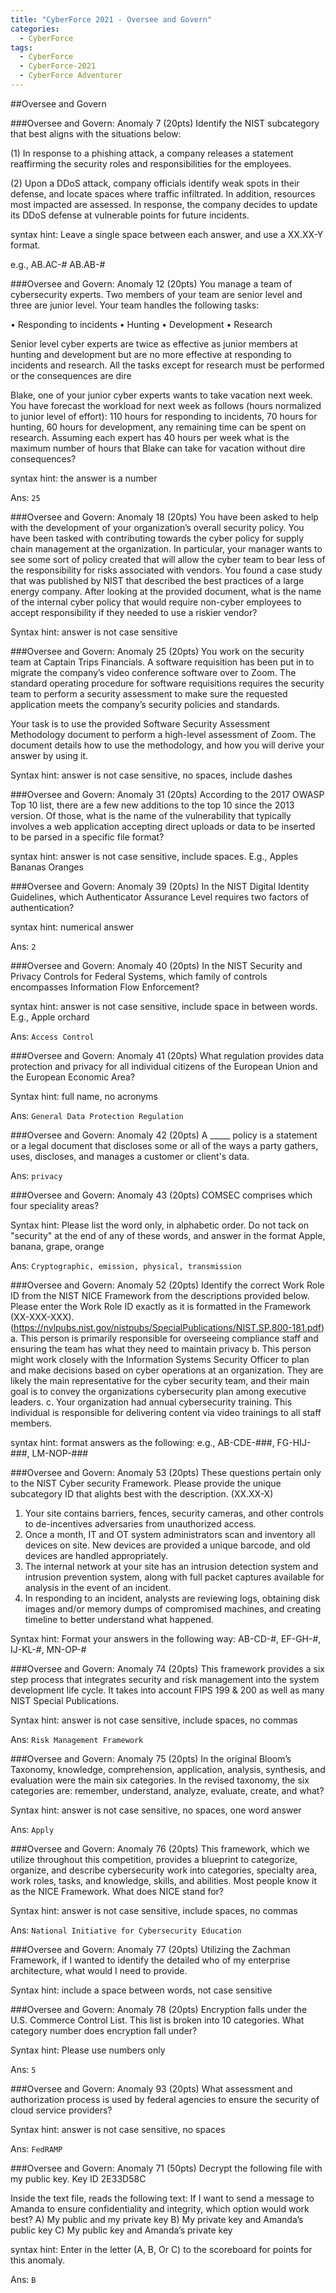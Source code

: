 ```yaml
---
title: "CyberForce 2021 - Oversee and Govern"
categories:
  - CyberForce
tags:
  - CyberForce
  - CyberForce-2021
  - CyberForce Adventurer
---
```


##Oversee and Govern

###Oversee and Govern: Anomaly 7 (20pts)
Identify the NIST subcategory that best aligns with the situations below:

(1) In response to a phishing attack, a company releases a statement reaffirming the security roles and responsibilities for the employees.

(2) Upon a DDoS attack, company officials identify weak spots in their defense, and locate spaces where traffic infiltrated. In addition, resources most impacted are assessed. In response, the company decides to update its DDoS defense at vulnerable points for future incidents.

syntax hint: Leave a single space between each answer, and use a XX.XX-Y format. 

e.g., AB.AC-# AB.AB-#

###Oversee and Govern: Anomaly 12 (20pts)
You manage a team of cybersecurity experts.  Two members of your team are senior level and three are junior level.  Your team handles the following tasks: 

•	Responding to incidents 
•	Hunting 
•	Development 
•	Research 

Senior level cyber experts are twice as effective as junior members at hunting and development but are no more effective at responding to incidents and research.  All the tasks except for research must be performed or the consequences are dire 

Blake, one of your junior cyber experts wants to take vacation next week.  You have forecast the workload for next week as follows (hours normalized to junior level of effort): 110 hours for responding to incidents, 70 hours for hunting, 60 hours for development, any remaining time can be spent on research.   Assuming each expert has 40 hours per week what is the maximum number of hours that Blake can take for vacation without dire consequences?

syntax hint: the answer is a number

Ans: `25`

###Oversee and Govern: Anomaly 18 (20pts)
You have been asked to help with the development of your organization’s overall security policy. You have been tasked with contributing towards the cyber policy for supply chain management at the organization. In particular, your manager wants to see some sort of policy created that will allow the cyber team to bear less of the responsibility for risks associated with vendors. You found a case study that was published by NIST that described the best practices of a large energy company. After looking at the provided document, what is the name of the internal cyber policy that would require non-cyber employees to accept responsibility if they needed to use a riskier vendor?

Syntax hint: answer is not case sensitive

###Oversee and Govern: Anomaly 25 (20pts)
You work on the security team at Captain Trips Financials. A software requisition has been put in to migrate the company’s video conference software over to Zoom. The standard operating procedure for software requisitions requires the security team to perform a security assessment to make sure the requested application meets the company’s security policies and standards. 

Your task is to use the provided Software Security Assessment Methodology document to perform a high-level assessment of Zoom. The document details how to use the methodology, and how you will derive your answer by using it. 

Syntax hint: answer is not case sensitive, no spaces, include dashes

###Oversee and Govern: Anomaly 31 (20pts)
According to the 2017 OWASP Top 10 list, there are a few new additions to the top 10 since the 2013 version. Of those, what is the name of the vulnerability that typically involves a web application accepting direct uploads or data to be inserted to be parsed in a specific file format?

syntax hint: answer is not case sensitive, include spaces. E.g., Apples Bananas Oranges

###Oversee and Govern: Anomaly 39 (20pts)
In the NIST Digital Identity Guidelines, which Authenticator Assurance Level requires two factors of authentication?

syntax hint: numerical answer

Ans: `2`

###Oversee and Govern: Anomaly 40 (20pts)
In the NIST Security and Privacy Controls for Federal Systems, which family of controls encompasses Information Flow Enforcement?

syntax hint: answer is not case sensitive, include space in between words. E.g., Apple orchard

Ans: `Access Control`

###Oversee and Govern: Anomaly 41 (20pts)
What regulation provides data protection and privacy for all individual citizens of the European Union and the European Economic Area? 

Syntax hint: full name, no acronyms

Ans: `General Data Protection Regulation`

###Oversee and Govern: Anomaly 42 (20pts)
A _____ policy is a statement or a legal document that discloses some or all of the ways a party gathers, uses, discloses, and manages a customer or client's data. 

Ans: `privacy`

###Oversee and Govern: Anomaly 43 (20pts)
COMSEC comprises which four speciality areas? 

Syntax hint: Please list the word only, in alphabetic order. Do not tack on "security" at the end of any of these words, and answer in the format Apple, banana, grape, orange

Ans: `Cryptographic, emission, physical, transmission`

###Oversee and Govern: Anomaly 52 (20pts)
Identify the correct Work Role ID from the NIST NICE Framework from the descriptions provided below. Please enter the Work Role ID exactly as it is formatted in the Framework (XX-XXX-XXX). (https://nvlpubs.nist.gov/nistpubs/SpecialPublications/NIST.SP.800-181.pdf) 
a.	This person is primarily responsible for overseeing compliance staff and ensuring the team has what they need to maintain privacy
b.	This person might work closely with the Information Systems Security Officer to plan and make decisions based on cyber operations at an organization. They are likely the main representative for the cyber security team, and their main goal is to convey the organizations cybersecurity plan among executive leaders. 
c.	Your organization had annual cybersecurity training. This individual is responsible for delivering content via video trainings to all staff members. 

syntax hint: format answers as the following:
e.g., AB-CDE-###, FG-HIJ-###, LM-NOP-###

###Oversee and Govern: Anomaly 53 (20pts)
These questions pertain only to the NIST Cyber security Framework. Please provide the unique subcategory ID that alights best with the description. (XX.XX-X)
1.	Your site contains barriers, fences, security cameras, and other controls to de-incentives adversaries from unauthorized access. 
2.	 Once a month, IT and OT system administrators scan and inventory all devices on site. New devices are provided a unique barcode, and old devices are handled appropriately. 
3.	  The internal network at your site has an intrusion detection system and  intrusion prevention system, along with full packet captures available for analysis in the event of an incident. 
4.	In responding to an incident, analysts are reviewing logs, obtaining disk images and/or memory dumps of compromised machines, and creating timeline to better understand what happened. 

Syntax hint:
Format your answers in the following way:
AB-CD-#, EF-GH-#, IJ-KL-#, MN-OP-#

###Oversee and Govern: Anomaly 74 (20pts)
This framework provides a six step process that integrates security and risk management into the system development life cycle. It takes into account FIPS 199 & 200 as well as many NIST Special Publications.

Syntax hint: answer is not case sensitive, include spaces, no commas

Ans: `Risk Management Framework`

###Oversee and Govern: Anomaly 75 (20pts)
In the original Bloom’s Taxonomy, knowledge, comprehension, application, analysis, synthesis, and evaluation were the main six categories. In the revised taxonomy, the six categories are: remember, understand, analyze, evaluate, create, and what?

Syntax hint: answer is not case sensitive, no spaces, one word answer

Ans: `Apply`

###Oversee and Govern: Anomaly 76 (20pts)
This framework, which we utilize throughout this competition, provides a blueprint to categorize, organize, and describe cybersecurity work into categories, specialty area, work roles, tasks, and knowledge, skills, and abilities. Most people know it as the NICE Framework. What does NICE stand for?

Syntax hint: answer is not case sensitive, include spaces, no commas

Ans: `National Initiative for Cybersecurity Education`

###Oversee and Govern: Anomaly 77 (20pts)
Utilizing the Zachman Framework, if I wanted to identify the detailed who of my enterprise architecture, what would I need to provide.

Syntax hint: include a space between words, not case sensitive

###Oversee and Govern: Anomaly 78 (20pts)
Encryption falls under the U.S. Commerce Control List. This list is broken into 10 categories. What category number does encryption fall under? 

Syntax hint: Please use numbers only

Ans: `5`

###Oversee and Govern: Anomaly 93 (20pts)
What assessment and authorization process is used by federal agencies to ensure the security of cloud service providers?

Syntax hint: answer is not case sensitive, no spaces

Ans: `FedRAMP`

###Oversee and Govern: Anomaly 71 (50pts)
Decrypt the following file with my public key. Key ID 2E33D58C

Inside the text file, reads the following text:
If I want to send a message to Amanda to ensure confidentiality and integrity, which option would work best?
A) My public and my private key
B) My private key and Amanda’s public key
C) My public key and Amanda’s private key

syntax hint: Enter in the letter (A, B, Or C) to the scoreboard for points for this anomaly.

Ans: `B`